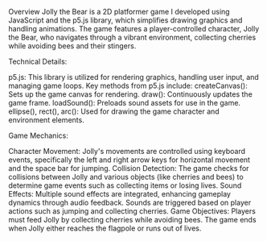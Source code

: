 Overview
Jolly the Bear is a 2D platformer game I developed using JavaScript and the p5.js library, which simplifies drawing graphics and handling animations. The game features a player-controlled character, Jolly the Bear, who navigates through a vibrant environment, collecting cherries while avoiding bees and their stingers.

Technical Details:

p5.js: This library is utilized for rendering graphics, handling user input, and managing game loops. Key methods from p5.js include:
createCanvas(): Sets up the game canvas for rendering.
draw(): Continuously updates the game frame.
loadSound(): Preloads sound assets for use in the game.
ellipse(), rect(), arc(): Used for drawing the game character and environment elements.

Game Mechanics:

Character Movement: Jolly's movements are controlled using keyboard events, specifically the left and right arrow keys for horizontal movement and the space bar for jumping.
Collision Detection: The game checks for collisions between Jolly and various objects (like cherries and bees) to determine game events such as collecting items or losing lives.
Sound Effects: Multiple sound effects are integrated, enhancing gameplay dynamics through audio feedback. Sounds are triggered based on player actions such as jumping and collecting cherries.
Game Objectives: Players must feed Jolly by collecting cherries while avoiding bees. The game ends when Jolly either reaches the flagpole or runs out of lives.

